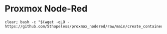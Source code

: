 # Proxmox Node-Red

```
clear; bash -c "$(wget -qLO - https://github.com/Sthopeless/proxmox_nodered/raw/main/create_container.sh)"
```
